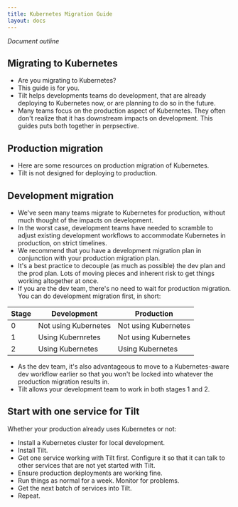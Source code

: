 ```yaml
---
title: Kubernetes Migration Guide
layout: docs
---
```


_Document outline_

## Migrating to Kubernetes
- Are you migrating to Kubernetes?
- This guide is for you.
- Tilt helps developments teams do development, that are already deploying to Kubernetes now, or are planning to do so in the future.
- Many teams focus on the production aspect of Kubernetes. They often don't realize that it has downstream impacts on development. This guides puts both together in perpsective.

## Production migration
- Here are some resources on production migration of Kubernetes.
- Tilt is not designed for deploying to production.

## Development migration
- We've seen many teams migrate to Kubernetes for production, without much thought of the impacts on development.
- In the worst case, development teams have needed to scramble to adjust existing development workflows to accommodate Kubernetes in production, on strict timelines.
- We recommend that you have a development migration plan in conjunction with your production migration plan.
- It's a best practice to decouple (as much as possible) the dev plan and the prod plan. Lots of moving pieces and inherent risk to get things working altogether at once.
- If you are the dev team, there's no need to wait for production migration. You can do development migration first, in short:

| Stage | Development | Production |
| --- | --- | --- |
| 0 | Not using Kubernetes | Not using Kubernetes |
| 1 | Using Kubernretes | Not using Kubernetes |
| 2 | Using Kubernetes | Using Kubernetes |

- As the dev team, it's also advantageous to move to a Kubernetes-aware dev workflow earlier so that you won't be locked into whatever the production migration results in.
- Tilt allows your development team to work in both stages 1 and 2.

## Start with one service for Tilt
Whether your production already uses Kubernetes or not:

- Install a Kubernetes cluster for local development.
- Install Tilt.
- Get one service working with Tilt first. Configure it so that it can talk to other services that are not yet started with Tilt.
- Ensure production deployments are working fine.
- Run things as normal for a week. Monitor for problems.
- Get the next batch of services into Tilt.
- Repeat.
